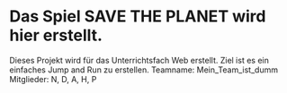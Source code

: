 # Das Spiel SAVE THE PLANET wird hier erstellt.
Dieses Projekt wird für das Unterrichtsfach Web erstellt. Ziel ist es ein einfaches Jump and Run zu erstellen. 
Teamname: Mein_Team_ist_dumm
Mitglieder: N, D, A, H, P
